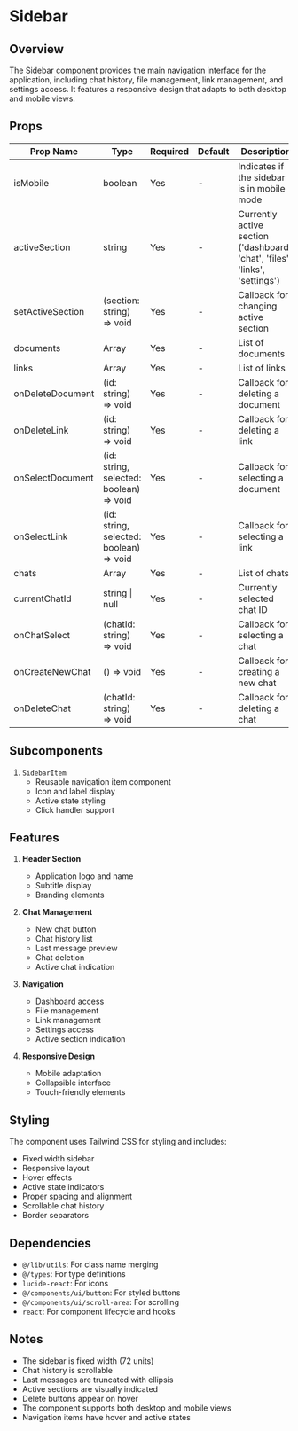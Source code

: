 # Sidebar

## Overview
The Sidebar component provides the main navigation interface for the application, including chat history, file management, link management, and settings access. It features a responsive design that adapts to both desktop and mobile views.

## Props
| Prop Name | Type | Required | Default | Description |
|-----------|------|----------|---------|-------------|
| isMobile | boolean | Yes | - | Indicates if the sidebar is in mobile mode |
| activeSection | string | Yes | - | Currently active section ('dashboard', 'chat', 'files', 'links', 'settings') |
| setActiveSection | (section: string) => void | Yes | - | Callback for changing active section |
| documents | Array<Document> | Yes | - | List of documents |
| links | Array<Link> | Yes | - | List of links |
| onDeleteDocument | (id: string) => void | Yes | - | Callback for deleting a document |
| onDeleteLink | (id: string) => void | Yes | - | Callback for deleting a link |
| onSelectDocument | (id: string, selected: boolean) => void | Yes | - | Callback for selecting a document |
| onSelectLink | (id: string, selected: boolean) => void | Yes | - | Callback for selecting a link |
| chats | Array<Chat> | Yes | - | List of chats |
| currentChatId | string \| null | Yes | - | Currently selected chat ID |
| onChatSelect | (chatId: string) => void | Yes | - | Callback for selecting a chat |
| onCreateNewChat | () => void | Yes | - | Callback for creating a new chat |
| onDeleteChat | (chatId: string) => void | Yes | - | Callback for deleting a chat |

## Subcomponents
1. `SidebarItem`
   - Reusable navigation item component
   - Icon and label display
   - Active state styling
   - Click handler support

## Features
1. **Header Section**
   - Application logo and name
   - Subtitle display
   - Branding elements

2. **Chat Management**
   - New chat button
   - Chat history list
   - Last message preview
   - Chat deletion
   - Active chat indication

3. **Navigation**
   - Dashboard access
   - File management
   - Link management
   - Settings access
   - Active section indication

4. **Responsive Design**
   - Mobile adaptation
   - Collapsible interface
   - Touch-friendly elements

## Styling
The component uses Tailwind CSS for styling and includes:
- Fixed width sidebar
- Responsive layout
- Hover effects
- Active state indicators
- Proper spacing and alignment
- Scrollable chat history
- Border separators

## Dependencies
- `@/lib/utils`: For class name merging
- `@/types`: For type definitions
- `lucide-react`: For icons
- `@/components/ui/button`: For styled buttons
- `@/components/ui/scroll-area`: For scrolling
- `react`: For component lifecycle and hooks

## Notes
- The sidebar is fixed width (72 units)
- Chat history is scrollable
- Last messages are truncated with ellipsis
- Active sections are visually indicated
- Delete buttons appear on hover
- The component supports both desktop and mobile views
- Navigation items have hover and active states 